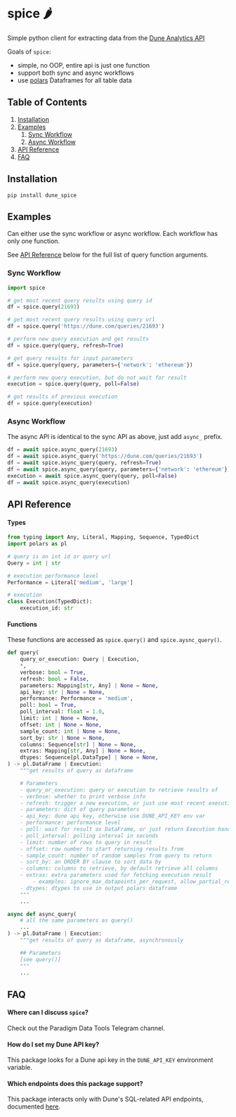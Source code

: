 # spice 🌶️

Simple python client for extracting data from the [Dune Analytics API](https://docs.dune.com/api-reference/overview/introduction)

Goals of `spice`:
- simple, no OOP, entire api is just one function
- support both sync and async workflows
- use [polars](https://github.com/pola-rs/polars) Dataframes for all table data

## Table of Contents
1. [Installation](#installation)
2. [Examples](#examples)
    1. [Sync Workflow](#sync-workflow)
    2. [Async Workflow](#async-workflow)
3. [API Reference](#api-reference)
4. [FAQ](#faq)

## Installation

`pip install dune_spice`

## Examples

Can either use the sync workflow or async workflow. Each workflow has only one function.

See [API Reference](#functions) below for the full list of query function arguments.

### Sync Workflow

```python
import spice

# get most recent query results using query id
df = spice.query(21693)

# get most recent query results using query url
df = spice.query('https://dune.com/queries/21693')

# perform new query execution and get results
df = spice.query(query, refresh=True)

# get query results for input parameters
df = spice.query(query, parameters={'network': 'ethereum'})

# perform new query execution, but do not wait for result
execution = spice.query(query, poll=False)

# get results of previous execution
df = spice.query(execution)
```

### Async Workflow

The async API is identical to the sync API as above, just add `async_` prefix.

```python
df = await spice.async_query(21693)
df = await spice.async_query('https://dune.com/queries/21693')
df = await spice.async_query(query, refresh=True)
df = await spice.async_query(query, parameters={'network': 'ethereum'})
execution = await spice.async_query(query, poll=False)
df = await spice.async_query(execution)
```

## API Reference

#### Types

```python
from typing import Any, Literal, Mapping, Sequence, TypedDict
import polars as pl

# query is an int id or query url
Query = int | str

# execution performance level
Performance = Literal['medium', 'large']

# execution
class Execution(TypedDict):
    execution_id: str
```

#### Functions

These functions are accessed as `spice.query()` and `spice.aysnc_query()`.

```python
def query(
    query_or_execution: Query | Execution,
    *,
    verbose: bool = True,
    refresh: bool = False,
    parameters: Mapping[str, Any] | None = None,
    api_key: str | None = None,
    performance: Performance = 'medium',
    poll: bool = True,
    poll_interval: float = 1.0,
    limit: int | None = None,
    offset: int | None = None,
    sample_count: int | None = None,
    sort_by: str | None = None,
    columns: Sequence[str] | None = None,
    extras: Mapping[str, Any] | None = None,
    dtypes: Sequence[pl.DataType] | None = None,
) -> pl.DataFrame | Execution:
    """get results of query as dataframe

    # Parameters
    - query_or_execution: query or execution to retrieve results of
    - verbose: whether to print verbose info
    - refresh: trigger a new execution, or just use most recent execution
    - parameters: dict of query parameters
    - api_key: dune api key, otherwise use DUNE_API_KEY env var
    - performance: performance level
    - poll: wait for result as DataFrame, or just return Execution handle
    - poll_interval: polling interval in seconds
    - limit: number of rows to query in result
    - offset: row number to start returning results from
    - sample_count: number of random samples from query to return
    - sort_by: an ORDER BY clause to sort data by
    - columns: columns to retrieve, by default retrieve all columns
    - extras: extra parameters used for fetching execution result
        - examples: ignore_max_datapoints_per_request, allow_partial_results
    - dtypes: dtypes to use in output polars dataframe
    """
    ...

async def async_query(
    # all the same parameters as query()
    ...
) -> pl.DataFrame | Execution:
    """get results of query as dataframe, asynchronously

    ## Parameters
    [see query()]
    """
    ...
```

## FAQ

#### Where can I discuss `spice`?
Check out the Paradigm Data Tools Telegram channel.

#### How do I set my Dune API key?
This package looks for a Dune api key in the `DUNE_API_KEY` environment variable.

#### Which endpoints does this package support?
This package interacts only with Dune's SQL-related API endpoints, documented [here](https://docs.dune.com/api-reference/executions/execution-object).

